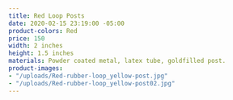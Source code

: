 ```yaml
---
title: Red Loop Posts
date: 2020-02-15 23:19:00 -05:00
product-colors: Red
price: 150
width: 2 inches
height: 1.5 inches
materials: Powder coated metal, latex tube, goldfilled post.
product-images:
- "/uploads/Red-rubber-loop_yellow-post.jpg"
- "/uploads/Red-rubber-loop_yellow-post02.jpg"
---
```


